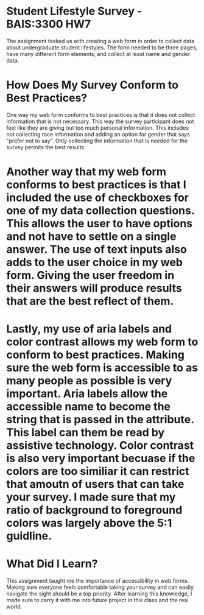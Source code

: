 # Student Lifestyle Survey - BAIS:3300 HW7

The assignment tasked us with creating a web form in order to collect data about undergraduate student lifestyles. The form needed to be three pages, have many different form elements, and collect at least name and gender data. 

# How Does My Survey Conform to Best Practices?
One way my web form conforms to best practices is that it does not collect information that is not necessary. This way the survey participant does not feel like they are giving out too much personal information. This includes not collecting race information and adding an option for gender that says "prefer not to say". Only collecting the information that is needed for the survey permits the best results. 

# Another way that my web form conforms to best practices is that I included the use of checkboxes for one of my data collection questions. This allows the user to have options and not have to settle on a single answer. The use of text inputs also adds to the user choice in my web form. Giving the user freedom in their answers will produce results that are the best reflect of them. 

# Lastly, my use of aria labels and color contrast allows my web form to conform to best practices. Making sure the web form is accessible to as many people as possible is very important. Aria labels allow the accessible name to become the string that is passed in the attribute. This label can them be read by assistive technology. Color contrast is also very important becuase if the colors are too similiar it can restrict that amoutn of users that can take your survey. I made sure that my ratio of background to foreground colors was largely above the 5:1 guidline. 

# What Did I Learn?
This assignment taught me the importance of accessibility in web forms. Making sure everyone feels comfortable taking your survey and can easily navigate the sight should be a top priority. After learning this knowledge, I made sure to carry it with me into future project in this class and the real world. 






